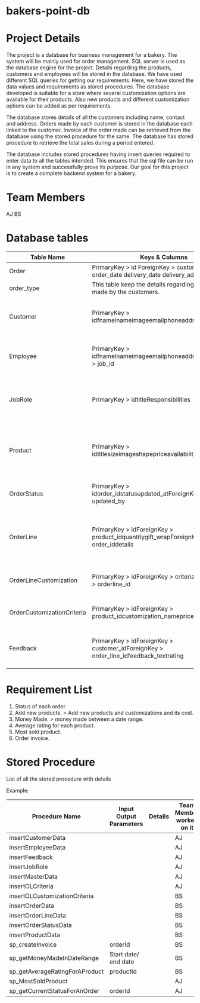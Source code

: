 # bakers-point-db

# Project Details

The project is a database for business management for a bakery. The system will be mainly used for order management. SQL server is used as the database engine for the project. Details regarding the products, customers and employees will be stored in the database. We have used different SQL queries for getting our requirements. Here, we have stored the data values and requirements as stored procedures. The database developed is suitable for a store where several customization options are available for their products. Also new products and different customization options can be added as per requirements.

The database stores details of all the customers including name, contact and address. Orders made by each customer is stored in the database each linked to the customer. Invoice of the order made can be retrieved from the database using the stored procedure for the same. The database has stored procedure to retrieve the total sales during a period entered.

The database includes stored procedures having insert queries required to enter data to all the tables intended. This ensures that the sql file can be run in any system and successfully prove its purpose. Our goal for this project is to create a complete backend system for a bakery.

# Team Members

AJ
BS

# Database tables

| Table Name | Keys &amp; Columns | Details |
| --- | --- | --- |
| Order | PrimaryKey > id   ForeignKey > customer\_id  order\_date  delivery\_date   delivery\_address   
order\_type | This table keep the details regarding the orders made by the customers. |
| Customer | PrimaryKey > idfnamelnameimageemailphoneaddress | This table keep information regarding the customers. |
| Employee | PrimaryKey > idfnamelnameimageemailphoneaddressForeignKey > job\_id | The employee details are stored in this table. |
| JobRole | PrimaryKey > idtitleResponsibilities | This table keeps information regarding the various job roles. |
| Product | PrimaryKey > idtitlesizeimageshapepriceavailabilityeta | This table keeps details about the various products available in the bakery. |
| OrderStatus | PrimaryKey > idorder\_idstatusupdated\_atForeignKey > updated\_by | This table keeps the status of the orders. |
| OrderLine | PrimaryKey > idForeignKey > product\_idquantitygift\_wrapForeignKey > order\_iddetails | This table keeps the details regarding the price and quantity of the orders. |
| OrderLineCustomization | PrimaryKey > idForeignKey > criteria\_idForeignKey > orderline\_id | This table saves customization criteria. |
| OrderCustomizationCriteria | PrimaryKey > idForeignKey > product\_idcustomization\_nameprice | This table saves customization details. |
| Feedback | PrimaryKey > idForeignKey > customer\_idForeignKey > order\_line\_idfeedback\_textrating | This table stores feedbacks given by the customers. |

# Requirement List

1. Status of each order.
2. Add new products. > Add new products and customizations and its cost.
3. Money Made. > money made between a date range.
4. Average rating for each product.
5. Most sold product.
6. Order invoice.

# Stored Procedure

List of all the stored procedure with details

Example:

| Procedure Name | Input Output Parameters | Details | Team Member worked on it |
| --- | --- | --- | --- |
| insertCustomerData |   |   |  AJ |
| insertEmployeeData |   |   |  AJ |
| insertFeedback |   |   |  AJ |
| insertJobRole |   |   |  AJ |
| insertMasterData |   |   |  AJ |
| insertOLCriteria |   |   |  AJ |
| insertOLCustomizationCriteria |   |   |  BS |
| insertOrderData |   |   |  BS |
| insertOrderLineData |   |   |  BS |
| insertOrderStatusData |   |   |  BS |
| insertProductData |   |   |  BS |
| sp\_createInvoice |  orderId |   |  BS |
| sp\_getMoneyMadeInDateRange |  Start date/ end date |   |  BS |
| sp\_getAverageRatingForAProduct |  productId |   |  BS |
| sp\_MostSoldProduct |   |   |  AJ |
| sp\_getCurrentStatusForAnOrder |  orderId |   |  AJ |
